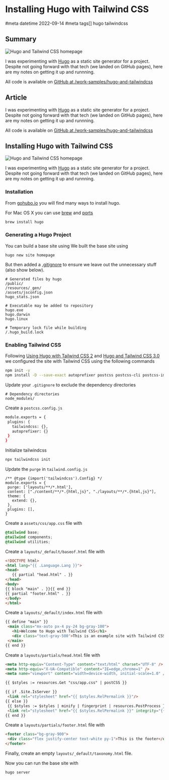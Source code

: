 # Installing Hugo with Tailwind CSS
#meta datetime 2022-09-14
#meta tags[] hugo tailwindcss

## Summary

![Hugo and Tailwind CSS homepage](hugo_and_tailwind.png?raw=true)

I was experimenting with [Hugo](https://gohugo.io)
as a static site generator for a project.  Despite
not going forward with that tech (we landed on GitHub
pages), here are my notes on getting it up and runnning.

All code is available on [GitHub at /work-samples/hugo-and-tailwindcss](https://github.com/work-samples/hugo-and-tailwindcss)

## Article

I was experimenting with [Hugo](https://gohugo.io)
as a static site generator for a project.  Despite
not going forward with that tech (we landed on GitHub
pages), here are my notes on getting it up and runnning.

All code is available on [GitHub at /work-samples/hugo-and-tailwindcss](https://github.com/work-samples/hugo-and-tailwindcss)

## Installing Hugo with Tailwind CSS

![Hugo and Tailwind CSS homepage](hugo_and_tailwind.png?raw=true)

I was experimenting with [Hugo](https://gohugo.io)
as a static site generator for a project.  Despite
not going forward with that tech (we landed on GitHub
pages), here are my notes on getting it up and runnning.

### Installation

From [gohubo.io](https://gohugo.io/getting-started/installing/)
you will find many ways to install hugo.

For Mac OS X you can use [brew](https://brew.sh) and [ports](https://www.macports.org)

```bash
brew install hugo
```

### Generating a Hugo Project

You can build a base site using
We built the base site using

```
hugo new site homepage
```

But then added a [.gitignore](https://github.com/github/gitignore/blob/main/community/Golang/Hugo.gitignore)
to ensure we leave out the unnecessary stuff (also show below).

```
# Generated files by hugo
/public/
/resources/_gen/
/assets/jsconfig.json
hugo_stats.json

# Executable may be added to repository
hugo.exe
hugo.darwin
hugo.linux

# Temporary lock file while building
/.hugo_build.lock
```

### Enabling Tailwind CSS

Following [Using Hugo with Tailwind CSS 2](https://www.wimdeblauwe.com/blog/2021/01/18/using-hugo-with-tailwind-css-2/)
and [Hugo and Tailwind CSS 3.0](https://www.hugotutorial.com/posts/2022-01-03-hugo-and-tailwindcss-3.0/)
we configured the site with Tailwind CSS using the following commands

```bash
npm init -y
npm install -D --save-exact autoprefixer postcss postcss-cli postcss-import tailwindcss
```

Update your `.gitignore` to exclude the dependency directories

```
# Dependency directories
node_modules/
```

Create a `postcss.config.js`

```bash
module.exports = {
 plugins: {
   tailwindcss: {},
   autoprefixer: {}
 }
}
```

Initialize tailwindcss

```bash
npx tailwindcss init
```

Update the `purge` in `tailwind.config.js`

```
/** @type {import('tailwindcss').Config} */
module.exports = {
 purge: ['layouts/**/*.html'],
 content: ["./content/**/*.{html,js}", "./layouts/**/*.{html,js}"],
 theme: {
   extend: {},
 },
 plugins: [],
}
```

Create a `assets/css/app.css` file with

```css
@tailwind base;
@tailwind components;
@tailwind utilities;
```

Create a `layouts/_default/baseof.html` file with

```html
<!DOCTYPE html>
<html lang="{{ .Language.Lang }}">
<head>
   {{ partial "head.html" . }}
</head>
<body>
{{ block "main" . }}{{ end }}
{{ partial "footer.html" . }}
</body>
</html>
```

Create a `layouts/_default/index.html` file with

```html
{{ define "main" }}
 <main class="mx-auto px-4 py-24 bg-gray-100">
   <h1>Welcome to Hugo with Tailwind CSS</h1>
   <div class="text-gray-500">This is an example site with Tailwind CSS 2</div>
 </main>
{{ end }}
```

Create a `layouts/partials/head.html` file with

```html
<meta http-equiv="Content-Type" content="text/html" charset="UTF-8" />
<meta http-equiv="X-UA-Compatible" content="IE=edge,chrome=1" />
<meta name="viewport" content="width=device-width, initial-scale=1.0" />

{{ $styles := resources.Get "css/app.css" | postCSS }}

{{ if .Site.IsServer }}
 <link rel="stylesheet" href="{{ $styles.RelPermalink }}"/>
{{ else }}
 {{ $styles := $styles | minify | fingerprint | resources.PostProcess }}
 <link rel="stylesheet" href="{{ $styles.RelPermalink }}" integrity="{{ $styles.Data.Integrity }}"/>
{{ end }}
```

Create a `layouts/partials/footer.html` file with

```html
<footer class="bg-gray-900">
 <div class="flex justify-center text-white py-1">This is the footer</div>
</footer>
```

Finally, create an empty `layouts/_default/taxonomy.html` file.


Now you can run the base site with

```bash
hugo server
```
